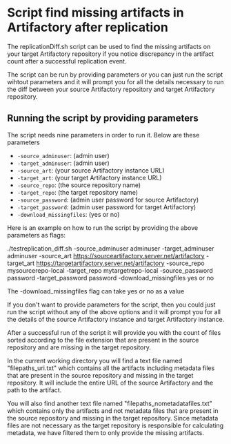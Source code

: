 Script find missing artifacts in Artifactory after replication
==============================================================

The replicationDiff.sh script can be used to find the missing artifacts on your target Artifactory repository if you notice discrepancy in the artifact count after a successful replication event.

The script can be run by providing parameters or you can just run the script wihtout parameters and it will prompt you for all the details necessary to run the diff between your source Artifactory repository and target Artifactory repository.

Running the script by providing parameters
------------------------------------------

The script needs nine parameters in order to run it. Below are these parameters

- `-source_adminuser`: (admin user)
- `-target_adminuser`: (admin user)
- `-source_art`: (your source Artifactory instance URL)
- `-target_art`: (your target Artifactory instance URL)
- `-source_repo`: (the source repository name)
- `-target_repo`: (the target repository name)
- `-source_password`: (admin user password for source Artifactory)
- `-target_password`: (admin user password for target Artifactory)
- `-download_missingfiles`: (yes or no)

Here is an example on how to run the script by providing the above parameters as flags:

./testreplication_diff.sh -source_adminuser adminuser -target_adminuser adminuser -source_art https://sourceartifactory.server.net/artifactory -target_art https://targetartifactory.server.net/artifactory -source_repo mysourcerepo-local -target_repo mytargetrepo-local -source_password password -target_password password -download_missingfiles yes or no

The -download_missingfiles flag can take yes or no as a value

If you don't want to provide parameters for the script, then you could just run the script without any of the above options and it will prompt you for all the details of the source Artifactory instance and target Artifactory instance.

After a successful run of the script it will provide you with the count of files sorted according to the file extension that are present in the source repository and are missing in the target repository. 

In the current working directory you will find a text file named "filepaths_uri.txt" which contains all the artifacts including metadata files that are present in the source repository and missing in the target repository. It will include the entire URL of the source Artifactory and the path to the artifact.

You will also find another text file named "filepaths_nometadatafiles.txt" which contains only the artifacts and not metadata files  that are present in the source repository and missing in the target repository. Since metadata files are not necessary as the target repository is responsible for calculating metadata, we have filtered them to only provide the missing artifacts.

